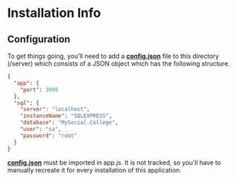 # Installation Info

## Configuration

To get things going, you'll need to add a **[config.json](config.json)** 
file to this directory (/server) which consists of a JSON object 
which has the following structure.

```JSON
{
  "app": {
    "port": 3000
  },
  "sql": {
    "server": "localhost",
    "instanceName": "SQLEXPRESS",
    "database": "MySocial.College",
    "user": "sa",
    "password": "root"
  }
}
```

**[config.json](config.json)** must be imported in app.js.
It is not tracked, so you'll have to manually recreate it 
for every installation of this application.